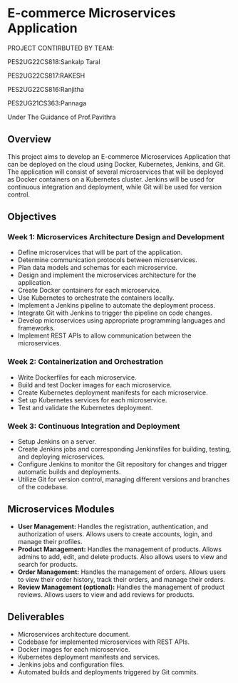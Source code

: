 # E-commerce Microservices Application


PROJECT CONTIRBUTED BY TEAM:



PES2UG22CS818:Sankalp Taral




PES2UG22CS817:RAKESH


PES2UG22CS816:Ranjitha

PES2UG21CS363:Pannaga

Under The Guidance of 
Prof.Pavithra

## Overview

This project aims to develop an E-commerce Microservices Application that can be deployed on the cloud using Docker, Kubernetes, Jenkins, and Git. The application will consist of several microservices that will be deployed as Docker containers on a Kubernetes cluster. Jenkins will be used for continuous integration and deployment, while Git will be used for version control.

## Objectives

### Week 1: Microservices Architecture Design and Development

- Define microservices that will be part of the application.
- Determine communication protocols between microservices.
- Plan data models and schemas for each microservice.
- Design and implement the microservices architecture for the application.
- Create Docker containers for each microservice.
- Use Kubernetes to orchestrate the containers locally.
- Implement a Jenkins pipeline to automate the deployment process.
- Integrate Git with Jenkins to trigger the pipeline on code changes.
- Develop microservices using appropriate programming languages and frameworks.
- Implement REST APIs to allow communication between the microservices.

### Week 2: Containerization and Orchestration

- Write Dockerfiles for each microservice.
- Build and test Docker images for each microservice.
- Create Kubernetes deployment manifests for each microservice.
- Set up Kubernetes services for each microservice.
- Test and validate the Kubernetes deployment.

### Week 3: Continuous Integration and Deployment

- Setup Jenkins on a server.
- Create Jenkins jobs and corresponding Jenkinsfiles for building, testing, and deploying microservices.
- Configure Jenkins to monitor the Git repository for changes and trigger automatic builds and deployments.
- Utilize Git for version control, managing different versions and branches of the codebase.

## Microservices Modules

- **User Management:** Handles the registration, authentication, and authorization of users. Allows users to create accounts, login, and manage their profiles.
- **Product Management:** Handles the management of products. Allows admins to add, edit, and delete products. Also allows users to view and search for products.
- **Order Management:** Handles the management of orders. Allows users to view their order history, track their orders, and manage their orders.
- **Review Management (optional):** Handles the management of product reviews. Allows users to view and add reviews for products.

## Deliverables

- Microservices architecture document.
- Codebase for implemented microservices with REST APIs.
- Docker images for each microservice.
- Kubernetes deployment manifests and services.
- Jenkins jobs and configuration files.
- Automated builds and deployments triggered by Git commits.

